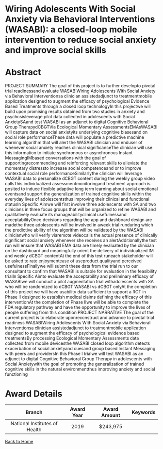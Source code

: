 
Wiring Adolescents With Social Anxiety via Behavioral Interventions (WASABI): a closed-loop mobile intervention to reduce social anxiety and improve social skills
==================================================================================================================================================================

# Abstract


PROJECT SUMMARY The goal of this project is to further developto pivotal trial readinessand evaluate WASABIWiring Adolescents With Social Anxiety via Behavioral Interventionsa clinician assistedadjunct to treatmentmobile application designed to augment the efficacy of psychological Evidence Based Treatments through a closed loop technologyIn this projectwe will build upon promising results obtained from two studies in anxiety and psychosisleverage pilot data collected in adolescents with Social AnxietySAand test WASABI as an adjunct to digital Cognitive Behavioral Group TherapydCBGTVia Ecological Momentary AssessmentsEMAsWASABI will capture data on social anxietyits underlying cognitive biasesand on social role performanceThese data will populate a predictive machine learning algorithm that will alert the WASABI clinician and enduser of whenever social anxiety reaches clinical significanceThe clinician will use this information to initiate synchronous or asynchronous Instant MessagingIMbased conversations with the goal of supportingrecommending and reinforcing relevant skills to alleviate the momentary distressto increase social competenceand or to improve contextual social role performanceSimilarlythe clinician will leverage WASABI data to personalize dCBGT content during the weekly group video callsThis individualized assessmentmonitoringand treatment approach is posited to induce flexible adaptive long term learning about social emotional eventsand support the generalization of trained cognitive skills within the everyday lives of adolescentsthus improving their clinical and functional statusIn Specific Aimwe will first involve three adolescents with SA and two clinicians in three focus groups that will be organized to refine WASABI and qualitatively evaluate its manageabilityclinical usefulnessand acceptabilityOnce decisions regarding the app and dashboard design are madethe three adolescents will be involved in aweek trial runduring which the predictive ability of the algorithm will be validated by the WASABI clinicianwho will verify viaremote videocalls the actual presence of clinically significant social anxiety whenever she receives an alertAdditionallythe test run will ensure that WASABI EMA data are timely evaluated by the clinician on the dashboard and meaningfully orient the delivery of individualized IM and weekly dCBGT contentAt the end of this test runeach stakeholder will be asked to rate enjoymentease of useproduct qualityand perceived usefulnessFinallywe will submit these data from the trial run to our consultant to confirm that WASABI is suitable for evaluation in the feasibility trialIn Specific Aimto evaluate the acceptability and preliminary efficacy of WASABIwe will conduct a pilot augmentation trial withadolescents with SA who will be randomized to dCBGT WASABI vs dCBGT onlyAt the completion of this project we will have usability data sufficient to support a RCT in Phase II designed to establish medical claims defining the efficacy of this interventionAt the completion of Phase IIwe will be able to complete the FDA regulatory pathway and have the opportunity to improve the lives of people suffering from this condition PROJECT NARRATIVE The goal of the current project is to elaborate uponreconstruct and advance to pivotal trial readiness WASABIWiring Adolescents With Social Anxiety via Behavioral Interventionsa clinician assistedadjunct to treatmentmobile application designed to augment the efficacy of psychological evidence based treatmentsBy processing Ecological Momentary Assessments data collected from mobile devicesthe WASABI closed loop algorithm detects exacerbation of social anxietyand cuesand group based Instant Messaging with peers and providersIn this Phase I trialwe will test WASABI as an adjunct to digital Cognitive Behavioral Group Therapy in adolescents with Social Anxietywith the goal of promoting the generalization of trained cognitive skills in the natural environmentthus improving anxiety and social functioning  

# Award Details

|Branch|Award Year|Award Amount|Keywords|
| :---: | :---: | :---: | :---: |
|National Institutes of Health|2019|$243,975||
  
  


[Back to Home](https://github.com/chrischow/dod_sbir_awards/JH/#2471)